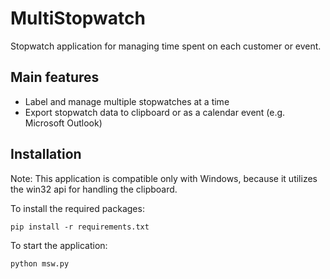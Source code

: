 # MultiStopwatch
Stopwatch application for managing time spent on each customer or event.

## Main features
- Label and manage multiple stopwatches at a time
- Export stopwatch data to clipboard or as a calendar event (e.g. Microsoft Outlook)

## Installation
Note: This application is compatible only with Windows, because it utilizes the win32 api for handling the clipboard.

To install the required packages:
```
pip install -r requirements.txt
```
To start the application:
```
python msw.py
```
